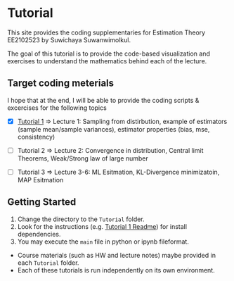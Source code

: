 # Tutorial

This site provides the coding supplementaries for Estimation Theory EE2102523 by Suwichaya Suwanwimolkul.

The goal of this tutorial is to provide the code-based visualization and exercises to understand the mathematics behind each of the lecture.
 

## Target coding meterials

I hope that at the end, I will be able to provide the coding scripts & excercises for the following topics

- [x] [Tutorial 1](Tutorial1/main.ipynb) => Lecture 1: Sampling from distirbution, example of estimators (sample mean/sample variances), estimator properties (bias, mse, consistency)
 
- [ ] Tutorial 2 => Lecture 2: Convergence in distribution, Central limit Theorems, Weak/Strong law of large number 

- [ ] Tutorial 3 => Lecture 3-6: ML Esitmation, KL-Divergence minimizatoin, MAP Esitmation  
 

## Getting Started

1. Change the directory to the `Tutorial` folder.
2. Look for the  instructions (e.g. [Tutorial 1 Readme](Tutorial1/Tutorial1_Readme.md)) for install dependencies. 
3. You may execute the `main` file in python or ipynb fileformat. 

* Course materials (such as HW and lecture notes) maybe provided in each `Tutorial` folder. 
* Each of these tutorials is run independently on its own environment. 